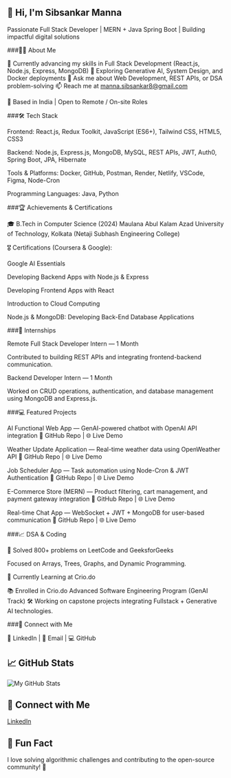 ## 👋 Hi, I'm Sibsankar Manna

Passionate Full Stack Developer | MERN + Java Spring Boot | Building impactful digital solutions

###🧑‍💻 About Me

🌱 Currently advancing my skills in Full Stack Development (React.js, Node.js, Express, MongoDB)
🚀 Exploring Generative AI, System Design, and Docker deployments
💬 Ask me about Web Development, REST APIs, or DSA problem-solving
📫 Reach me at manna.sibsankar8@gmail.com

📍 Based in India | Open to Remote / On-site Roles

###🛠️ Tech Stack

Frontend:
React.js, Redux Toolkit, JavaScript (ES6+), Tailwind CSS, HTML5, CSS3

Backend:
Node.js, Express.js, MongoDB, MySQL, REST APIs, JWT, Auth0, Spring Boot, JPA, Hibernate

Tools & Platforms:
Docker, GitHub, Postman, Render, Netlify, VSCode, Figma, Node-Cron

Programming Languages:
Java, Python

###🏆 Achievements & Certifications

🎓 B.Tech in Computer Science (2024)
Maulana Abul Kalam Azad University of Technology, Kolkata (Netaji Subhash Engineering College)

🎖️ Certifications (Coursera & Google):

Google AI Essentials

Developing Backend Apps with Node.js & Express

Developing Frontend Apps with React

Introduction to Cloud Computing

Node.js & MongoDB: Developing Back-End Database Applications

###💼 Internships

Remote Full Stack Developer Intern — 1 Month

Contributed to building REST APIs and integrating frontend-backend communication.

Backend Developer Intern — 1 Month

Worked on CRUD operations, authentication, and database management using MongoDB and Express.js.

###💻 Featured Projects

AI Functional Web App — GenAI-powered chatbot with OpenAI API integration
🔗 GitHub Repo
 | 🌐 Live Demo

Weather Update Application — Real-time weather data using OpenWeather API
🔗 GitHub Repo
 | 🌐 Live Demo

Job Scheduler App — Task automation using Node-Cron & JWT Authentication
🔗 GitHub Repo
 | 🌐 Live Demo

E-Commerce Store (MERN) — Product filtering, cart management, and payment gateway integration
🔗 GitHub Repo
 | 🌐 Live Demo

Real-time Chat App — WebSocket + JWT + MongoDB for user-based communication
🔗 GitHub Repo
 | 🌐 Live Demo

###📈 DSA & Coding

🧠 Solved 800+ problems on LeetCode
 and GeeksforGeeks

Focused on Arrays, Trees, Graphs, and Dynamic Programming.

🎯 Currently Learning at Crio.do

📚 Enrolled in Crio.do Advanced Software Engineering Program (GenAI Track)
🛠️ Working on capstone projects integrating Fullstack + Generative AI technologies.

###🤝 Connect with Me

💼 LinkedIn
 | 📧 Email
 | 💻 GitHub

## 📈 GitHub Stats

![My GitHub Stats](https://github-readme-stats.vercel.app/api?username=sibsankarmanna&show_icons=true&hide_title=true&count_private=true&hide=prs)

## 🔗 Connect with Me

[LinkedIn](www.linkedin.com/in/sibsankarmanna82973b1a2)  


## 💬 Fun Fact

I love solving algorithmic challenges and contributing to the open-source community! 🎉
